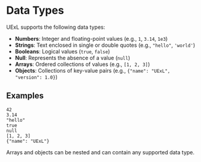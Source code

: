 # Data Types

UExL supports the following data types:

- **Numbers**: Integer and floating-point values (e.g., `1`, `3.14`, `1e3`)
- **Strings**: Text enclosed in single or double quotes (e.g., `"hello"`, `'world'`)
- **Booleans**: Logical values (`true`, `false`)
- **Null**: Represents the absence of a value (`null`)
- **Arrays**: Ordered collections of values (e.g., `[1, 2, 3]`)
- **Objects**: Collections of key-value pairs (e.g., `{"name": "UExL", "version": 1.0}`)

## Examples
```
42
3.14
"hello"
true
null
[1, 2, 3]
{"name": "UExL"}
```

Arrays and objects can be nested and can contain any supported data type.